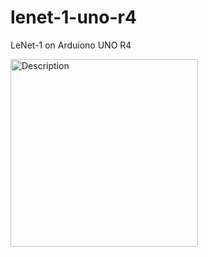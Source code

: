 # lenet-1-uno-r4
LeNet-1 on Arduiono UNO R4

 <img src="./images/demo1.gif" alt="Description" width="300">
